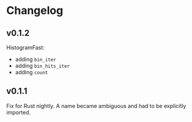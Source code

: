 # Changelog

## v0.1.2

HistogramFast:
* adding `bin_iter`
* adding `bin_hits_iter`
* adding `count`

## v0.1.1

Fix for Rust nightly. A name became ambiguous and had to be explicitly imported. 